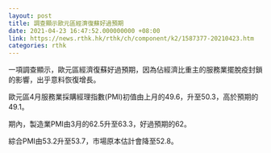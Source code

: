 ```yaml
---
layout: post
title: 調查顯示歐元區經濟復蘇好過預期
date: 2021-04-23 16:47:52.000000000 +08:00
link: https://news.rthk.hk/rthk/ch/component/k2/1587377-20210423.htm
categories: rthk
---
```


一項調查顯示，歐元區經濟復蘇好過預期，因為佔經濟比重主的服務業擺脫疫封鎖的影響，出乎意料恢復增長。

歐元區4月服務業採購經理指數(PMI)初值由上月的49.6，升至50.3，高於預期的49.1。

期內，製造業PMI由3月的62.5升至63.3，好過預期的62。

綜合PMI由53.2升至53.7，市場原本估計會降至52.8。
